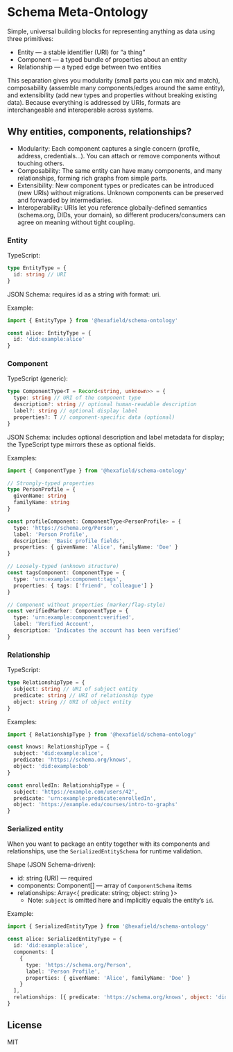 # Schema Meta‑Ontology

Simple, universal building blocks for representing anything as data using three primitives:

- Entity — a stable identifier (URI) for “a thing”
- Component — a typed bundle of properties about an entity
- Relationship — a typed edge between two entities

This separation gives you modularity (small parts you can mix and match), composability (assemble many components/edges around the same entity), and extensibility (add new types and properties without breaking existing data). Because everything is addressed by URIs, formats are interchangeable and interoperable across systems.

## Why entities, components, relationships?

- Modularity: Each component captures a single concern (profile, address, credentials…). You can attach or remove components without touching others.
- Composability: The same entity can have many components, and many relationships, forming rich graphs from simple parts.
- Extensibility: New component types or predicates can be introduced (new URIs) without migrations. Unknown components can be preserved and forwarded by intermediaries.
- Interoperability: URIs let you reference globally-defined semantics (schema.org, DIDs, your domain), so different producers/consumers can agree on meaning without tight coupling.

### Entity

TypeScript:

```ts
type EntityType = {
  id: string // URI
}
```

JSON Schema: requires id as a string with format: uri.

Example:

```ts
import { EntityType } from '@hexafield/schema-ontology'

const alice: EntityType = {
  id: 'did:example:alice'
}
```

### Component

TypeScript (generic):

```ts
type ComponentType<T = Record<string, unknown>> = {
  type: string // URI of the component type
  description?: string // optional human-readable description
  label?: string // optional display label
  properties?: T // component-specific data (optional)
}
```

JSON Schema: includes optional description and label metadata for display; the TypeScript type mirrors these as optional fields.

Examples:

```ts
import { ComponentType } from '@hexafield/schema-ontology'

// Strongly-typed properties
type PersonProfile = {
  givenName: string
  familyName: string
}

const profileComponent: ComponentType<PersonProfile> = {
  type: 'https://schema.org/Person',
  label: 'Person Profile',
  description: 'Basic profile fields',
  properties: { givenName: 'Alice', familyName: 'Doe' }
}

// Loosely-typed (unknown structure)
const tagsComponent: ComponentType = {
  type: 'urn:example:component:tags',
  properties: { tags: ['friend', 'colleague'] }
}

// Component without properties (marker/flag-style)
const verifiedMarker: ComponentType = {
  type: 'urn:example:component:verified',
  label: 'Verified Account',
  description: 'Indicates the account has been verified'
}
```

### Relationship

TypeScript:

```ts
type RelationshipType = {
  subject: string // URI of subject entity
  predicate: string // URI of relationship type
  object: string // URI of object entity
}
```

Examples:

```ts
import { RelationshipType } from '@hexafield/schema-ontology'

const knows: RelationshipType = {
  subject: 'did:example:alice',
  predicate: 'https://schema.org/knows',
  object: 'did:example:bob'
}

const enrolledIn: RelationshipType = {
  subject: 'https://example.com/users/42',
  predicate: 'urn:example:predicate:enrolledIn',
  object: 'https://example.edu/courses/intro-to-graphs'
}
```

### Serialized entity

When you want to package an entity together with its components and relationships, use the `SerializedEntitySchema` for runtime validation.

Shape (JSON Schema-driven):

- id: string (URI) — required
- components: Component[] — array of `ComponentSchema` items
- relationships: Array<{ predicate: string; object: string }>
  - Note: `subject` is omitted here and implicitly equals the entity’s `id`.

Example:

```ts
import { SerializedEntityType } from '@hexafield/schema-ontology'

const alice: SerializedEntityType = {
  id: 'did:example:alice',
  components: [
    {
      type: 'https://schema.org/Person',
      label: 'Person Profile',
      properties: { givenName: 'Alice', familyName: 'Doe' }
    }
  ],
  relationships: [{ predicate: 'https://schema.org/knows', object: 'did:example:bob' }]
}
```

## License

MIT
